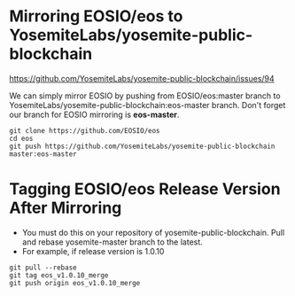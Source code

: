 # Mirroring EOSIO/eos to YosemiteLabs/yosemite-public-blockchain 
https://github.com/YosemiteLabs/yosemite-public-blockchain/issues/94

We can simply mirror EOSIO by pushing from EOSIO/eos:master branch to YosemiteLabs/yosemite-public-blockchain:eos-master branch. Don't forget our branch for EOSIO mirroring is <b>eos-master</b>.

```console
git clone https://github.com/EOSIO/eos
cd eos
git push https://github.com/YosemiteLabs/yosemite-public-blockchain master:eos-master
```

# Tagging EOSIO/eos Release Version After Mirroring
* You must do this on your repository of yosemite-public-blockchain. Pull and rebase yosemite-master branch to the latest.
* For example, if release version is 1.0.10

```console
git pull --rebase
git tag eos_v1.0.10_merge
git push origin eos_v1.0.10_merge
```
